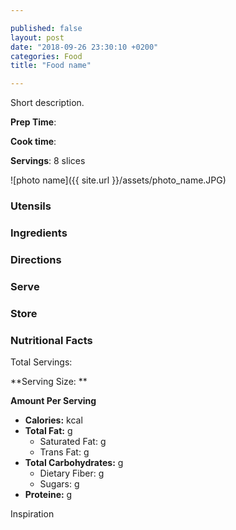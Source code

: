 ```yaml
---

published: false
layout: post
date: "2018-09-26 23:30:10 +0200"
categories: Food
title: "Food name"

---
```


Short description.


**Prep Time**: 

**Cook time**:

**Servings**: 8 slices

![photo name]({{ site.url }}/assets/photo_name.JPG)

### Utensils

### Ingredients

### Directions

### Serve

### Store

### Nutritional Facts
Total Servings: 

**Serving Size: **

**Amount Per Serving**

- **Calories:**  kcal
- **Total Fat:** g
  - Saturated Fat: g
  - Trans Fat: g
- **Total Carbohydrates:** g
  - Dietary Fiber:  g
  - Sugars: g
- **Proteine:** g

Inspiration 